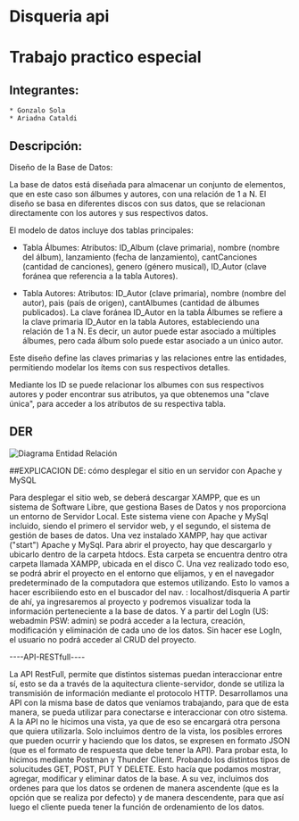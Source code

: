 # Disqueria api

# Trabajo practico especial

## Integrantes:
    * Gonzalo Sola
    * Ariadna Cataldi

## Descripción:

Diseño de la Base de Datos:

La base de datos está diseñada para almacenar un conjunto de elementos, que en este caso son álbumes y autores, con una relación de 1 a N.
El diseño se basa en diferentes discos con sus datos, que se relacionan directamente con los autores y sus respectivos datos.


El modelo de datos incluye dos tablas principales:

* Tabla Álbumes:
Atributos: ID_Album (clave primaria), nombre (nombre del álbum), lanzamiento (fecha de lanzamiento), cantCanciones (cantidad de canciones), genero (género musical), ID_Autor (clave foránea que referencia a la tabla Autores).

* Tabla Autores:
Atributos: ID_Autor (clave primaria), nombre (nombre del autor), pais (país de origen), cantAlbumes (cantidad de álbumes publicados).
La clave foránea ID_Autor en la tabla Álbumes se refiere a la clave primaria ID_Autor en la tabla Autores, estableciendo una relación de 1 a N. Es decir, un autor puede estar asociado a múltiples álbumes, pero cada álbum solo puede estar asociado a un único autor.

Este diseño define las claves primarias y las relaciones entre las entidades, permitiendo modelar los ítems con sus respectivos detalles.

Mediante los ID se puede relacionar los albumes con sus respectivos autores y poder encontrar sus atributos, ya que obtenemos una "clave única", para acceder a los atributos de su respectiva tabla.



## DER

![Diagrama Entidad Relación](/der.png)


##EXPLICACION DE: cómo desplegar el sitio en un servidor con Apache y MySQL
 

Para desplegar el sitio web, se deberá descargar XAMPP, que es un sistema de Software Libre, que gestiona Bases de Datos y nos proporciona un entorno de Servidor Local. Este sistema viene con Apache y MySql incluido, siendo el primero el servidor web, y el segundo, el sistema de gestión de bases de datos. 
Una vez instalado XAMPP, hay que activar ("start") Apache y MySql. Para abrir el proyecto, hay que descargarlo y ubicarlo dentro de la carpeta htdocs. Esta carpeta se encuentra dentro otra carpeta llamada XAMPP, ubicada en el disco C. 
Una vez realizado todo eso, se podrá abrir el proyecto en el entorno que elijamos, y en el navegador predeterminado de la computadora que estemos utilizando. Esto lo vamos a hacer escribiiendo esto en el buscador del nav. : localhost/disqueria
A partir de ahí, ya ingresaremos al proyecto y podremos visualizar toda la información perteneciente a la base de datos. Y a partir del LogIn (US: webadmin PSW: admin) se podrá acceder a la lectura, creación, modificación y eliminación de cada uno de los datos. 
Sin hacer ese LogIn, el usuario no podrá acceder al CRUD del proyecto. 


----API-RESTfull----

La API RestFull, permite que distintos sistemas puedan interaccionar entre sí, esto se da a través de la aquitectura cliente-servidor, donde se utiliza la transmisión de información mediante el protocolo HTTP. 
Desarrollamos una API con la misma base de datos que veníamos trabajando, para que de esta manera, se pueda utilizar para conectarse e interaccionar con otro sistema. 
A la API no le hicimos una vista, ya que de eso se encargará otra persona que quiera utilizarla. Solo incluimos dentro de la vista, los posibles errores que pueden ocurrir y haciendo que los datos, se expresen en formato JSON (que es el formato de respuesta que debe tener la API). 
Para probar esta, lo hicimos mediante Postman y Thunder Client. Probando los distintos tipos de solucitudes GET, POST, PUT Y DELETE. Esto hacía que podamos mostrar, agregar, modificar y eliminar datos de la base.
A su vez, incluimos dos ordenes para que los datos se ordenen de manera ascendente (que es la opción que se realiza por defecto) y de manera descendente, para que así luego el cliente pueda tener la función de ordenamiento de los datos. 




